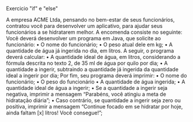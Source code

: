 Exercicio "if" e "else"

A empresa ACME Ltda, pensando no bem-estar de seus funcionários, contratou você para desenvolver um aplicativo, para ajudar seus funcionários a se hidratarem melhor.
A encomenda consiste no seguinte:
Você deverá desenvolver um programa em Java, que solicite ao funcionário:
•	O nome do funcionário;
•	O peso atual dele em kg;
•	A quantidade de água já ingerida no dia, em litros.
A seguir, o programa deverá calcular:
•	A quantidade ideal de água, em litros, considerando a fórmula descrita no texto 2, de 35 ml de água por quilo por dia;
•	A quantidade a ingerir, subtraindo a quantidade já ingerida da quantidade ideal a ingerir por dia;
Por fim, seu programa deverá imprimir:
•	O nome do funcionário;
•	O peso do funcionário
•	A quantidade de água ingerida;
•	A quantidade ideal de água a ingerir;
•	Se a quantidade a ingerir seja negativa, imprimir a mensagem “Parabéns, você atingiu a meta de hidratação diária”;
•	Caso contrário, se quantidade a ingerir seja zero ou positiva, imprimir a mensagem “Continue focado em se hidratar por hoje, ainda faltam [x] litros! Você consegue!”;
